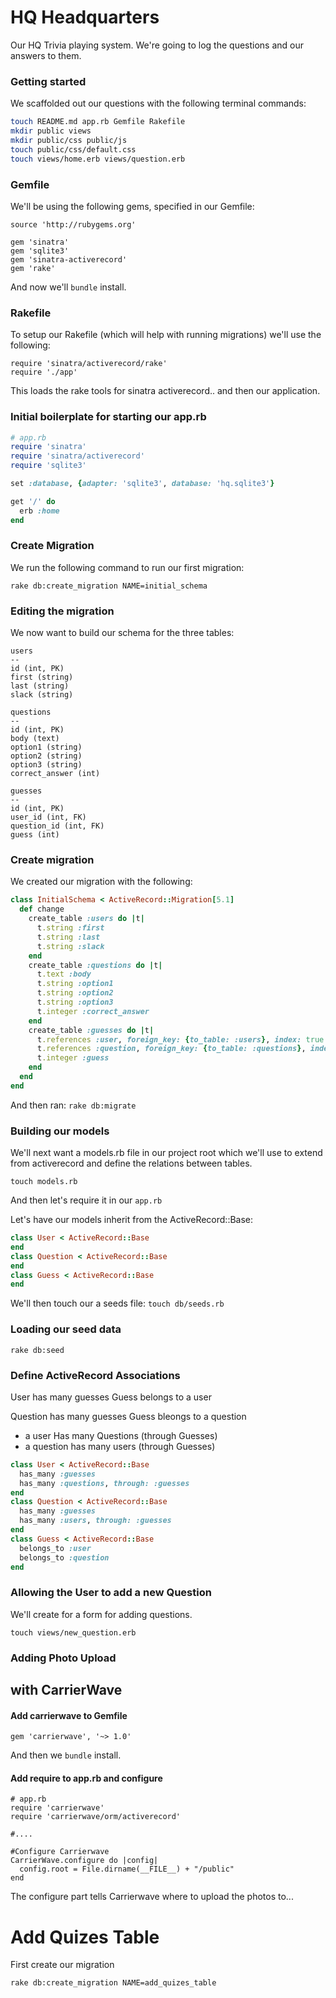 # HQ Headquarters

Our HQ Trivia playing system.  We're going to log the questions and our answers to them.

### Getting started

We scaffolded out our questions with the following terminal commands:

```bash
touch README.md app.rb Gemfile Rakefile
mkdir public views
mkdir public/css public/js
touch public/css/default.css
touch views/home.erb views/question.erb
```

### Gemfile

We'll be using the following gems, specified in our Gemfile:

```
source 'http://rubygems.org'

gem 'sinatra'
gem 'sqlite3'
gem 'sinatra-activerecord'
gem 'rake'
```

And now we'll `bundle` install.

### Rakefile

To setup our Rakefile (which will help with running migrations) we'll use the following:

```
require 'sinatra/activerecord/rake'
require './app'
```

This loads the rake tools for sinatra activerecord.. and then our application.

### Initial boilerplate for starting our app.rb

```ruby
# app.rb
require 'sinatra'
require 'sinatra/activerecord'
require 'sqlite3'

set :database, {adapter: 'sqlite3', database: 'hq.sqlite3'}

get '/' do
  erb :home
end
```

### Create Migration

We run the following command to run our first migration:

```
rake db:create_migration NAME=initial_schema
```

### Editing the migration

We now want to build our schema for the three tables:


```
users
--
id (int, PK)
first (string)
last (string)
slack (string)

questions
--
id (int, PK)
body (text)
option1 (string)
option2 (string)
option3 (string)
correct_answer (int)

guesses
--
id (int, PK)
user_id (int, FK)
question_id (int, FK)
guess (int)
```

### Create migration

We created our migration with the following:

```ruby
class InitialSchema < ActiveRecord::Migration[5.1]
  def change
    create_table :users do |t|
      t.string :first
      t.string :last
      t.string :slack
    end
    create_table :questions do |t|
      t.text :body
      t.string :option1
      t.string :option2
      t.string :option3
      t.integer :correct_answer
    end
    create_table :guesses do |t|
      t.references :user, foreign_key: {to_table: :users}, index: true
      t.references :question, foreign_key: {to_table: :questions}, index: true
      t.integer :guess
    end
  end
end
```

And then ran: `rake db:migrate`

### Building our models

We'll next want a models.rb file in our project root which we'll use to extend from activerecord and define the relations between tables.

`touch models.rb`

And then let's require it in our `app.rb`

Let's have our models inherit from the ActiveRecord::Base:

```ruby
class User < ActiveRecord::Base
end
class Question < ActiveRecord::Base
end
class Guess < ActiveRecord::Base
end
```

We'll then touch our a seeds file: `touch db/seeds.rb`

### Loading our seed data

`rake db:seed`


### Define ActiveRecord Associations

User has many guesses
Guess belongs to a user

Question has many guesses
Guess bleongs to a question

+ a user Has many Questions (through Guesses)
+ a question has many users (through Guesses)


```ruby
class User < ActiveRecord::Base
  has_many :guesses
  has_many :questions, through: :guesses
end
class Question < ActiveRecord::Base
  has_many :guesses
  has_many :users, through: :guesses
end
class Guess < ActiveRecord::Base
  belongs_to :user
  belongs_to :question
end
```

### Allowing the User to add a new Question

We'll create for a form for adding questions.

`touch views/new_question.erb`



### Adding Photo Upload

## with CarrierWave

#### Add carrierwave to Gemfile

```
gem 'carrierwave', '~> 1.0'
```

And then we `bundle` install.


#### Add require to app.rb and configure

```
# app.rb
require 'carrierwave'
require 'carrierwave/orm/activerecord'

#....

#Configure Carrierwave
CarrierWave.configure do |config|
  config.root = File.dirname(__FILE__) + "/public"
end
```

The configure part tells Carrierwave where to upload the photos to...


# Add Quizes Table

First create our migration

```
rake db:create_migration NAME=add_quizes_table
```



